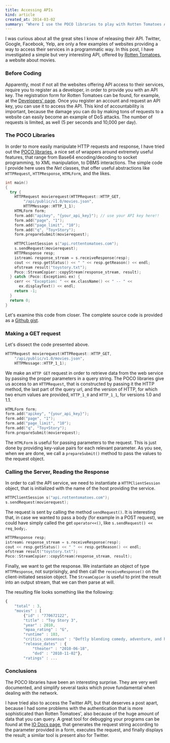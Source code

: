 ```yaml
---
title: Accessing APIs
kind: article
created_at: 2014-03-02
summary: "Where I use the POCO libraries to play with Rotten Tomatoes API"
---
```


I was curious about all the great sites I know of releasing their API. Twitter, Google, Facebook, Yelp, are only a few examples of websites providing a way to access their services in a programmatic way. In this post, I have investigated a simple but very interesting API, offered by [Rotten Tomatoes](http://rottentomatoes.com "Rotten Tomatoes"), a website about movies.

### Before Coding
Apparently, most if not all the websites offering API access to their services, require you to register as a developer, in order to provide you with an API key. The registration form for Rotten Tomatoes can be found, for example, at the [Developers' page](http://bit.ly/1eoIiOB "Rotten Tomatoes API").  Once you register an account and request an API key, you can use it to access the API. This kind of accountability is important, because the damage you can do by making tons of requests to a website can easily become an example of DoS attacks. The number of requests is limited, as well (5 per seconds and 10,000 per day).

### The POCO Libraries
In order to more easily manipulate HTTP requests and response, I have tried out the [POCO libraries](http://pocoproject.org/ "POCO libraries"), a nice set of wrappers around extremely useful features, that range from Base64 encoding/decoding to socket programming, to XML manipulation, to DBMS interactions. The simple code I provide here uses the *Net* classes, that offer useful abstractions like `HTTPRequest`, `HTTPResponse`, `HTMLForm`, and the likes.

~~~ cpp
int main()
{
  try {
    HTTPRequest movierequest(HTTPRequest::HTTP_GET,
        "/api/public/v1.0/movies.json",
        HTTPMessage::HTTP_1_1);
    HTMLForm form;
    form.add("apikey", "{your_api_key}"); // use your API key here!!
    form.add("page", "1");
    form.add("page_limit", "10");
    form.add("q", "Toy+Story");
    form.prepareSubmit(movierequest);

    HTTPClientSession s("api.rottentomatoes.com");
    s.sendRequest(movierequest);
    HTTPResponse resp;
    istream& response_stream = s.receiveResponse(resp);
    cout << resp.getStatus() << " " << resp.getReason() << endl;
    ofstream result("toystory.txt");
    Poco::StreamCopier::copyStream(response_stream, result);
  } catch (Poco::Exception& ex) {
    cerr << "Exception: " << ex.className() << " -- " <<
      ex.displayText() << endl;
    return -1;
  }
  return 0;
}
~~~

Let's examine this code from closer. The complete source code is provided as a [Github gist](https://gist.github.com/sturmer/8755127).

### Making a GET request
Let's dissect the code presented above.

~~~ cpp
HTTPRequest movierequest(HTTPRequest::HTTP_GET,
    "/api/public/v1.0/movies.json",
    HTTPMessage::HTTP_1_1);
~~~

We make an `HTTP GET` request in order to retrieve data from the web service by passing the proper parameters in a query string. The POCO libraries give us access to an `HTTPRequest`, that is constructed by passing it the HTTP method, the last part of the query url, and the version of HTTP, for which two enum values are provided, `HTTP_1_0` and `HTTP_1_1`, for versions 1.0 and 1.1.


~~~ cpp
HTMLForm form;
form.add("apikey", "{your_api_key}");
form.add("page", "1");
form.add("page_limit", "10");
form.add("q", "Toy+Story");
form.prepareSubmit(movierequest);
~~~

The `HTMLForm` is useful for passing parameters to the request. This
is just done by providing key-value pairs for each relevant parameter. As you
see, when we are done, we call a `prepareSubmit()` method to pass
the values to the request object.

### Calling the Server, Reading the Response
In order to call the API service, we need to instantiate a `HTTPClientSession` object, that is initialized with the name of the host providing the service.

~~~ cpp
HTTPClientSession s("api.rottentomatoes.com");
s.sendRequest(movierequest);
~~~

The request is sent by calling the method `sendRequest()`. It is interesting that, in case we wanted to pass a body (for example in a POST request), we could have simply called the get `operator<<()`, like `s.sendRequest() << req_body;`.

~~~ cpp
HTTPResponse resp;
istream& response_stream = s.receiveResponse(resp);
cout << resp.getStatus() << " " << resp.getReason() << endl;
ofstream result("toystory.txt");
Poco::StreamCopier::copyStream(response_stream, result);
~~~

Finally, we want to get the response. We instantiate an object of type `HTTPResponse`, not surprisingly, and then call the `receiveResponse()` on the client-initiated session object. The `StreamCopier` is useful to print the result into an output stream, that we can then parse at will.

The resulting file looks something like the following:


~~~ javascript
{
    "total" : 3,
    "movies" : [
        {"id" : "770672122",
        "title" : "Toy Story 3",
        "year" : 2010,
        "mpaa_rating" : "G",
        "runtime" : 103,
        "critics_consensus" : "Deftly blending comedy, adventure, and honest emotion...",
        "release_dates" : {
            "theater" : "2010-06-18",
            "dvd" : "2010-11-02"},
        "ratings" : ...
~~~

### Conclusions
The POCO libraries have been an interesting surprise. They are very well documented, and simplify several tasks which prove fundamental when dealing with the network.

I have tried also to access the Twitter API, but that deserves a post apart, because I had some problems with the authentication that is more sophisticated than Rotten Tomatoes', also because of the huge amount of data that you can query. A great tool for debugging your programs can be found at the [IO Docs page](http://developer.rottentomatoes.com/io-docs), that generates the request string according to the parameter provided in a form, executes the request, and finally displays the result; a similar tool is present also for Twitter.
